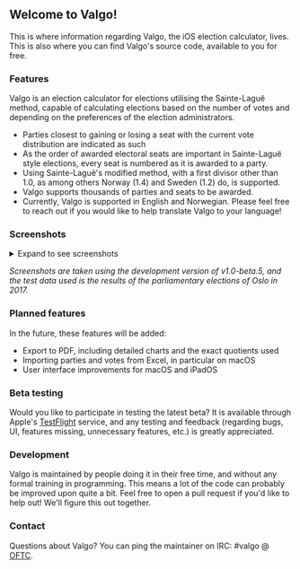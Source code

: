 ## Welcome to Valgo!
This is where information regarding Valgo, the iOS election calculator, lives. This is also where you can find Valgo's source code, available to you for free.

### Features
Valgo is an election calculator for elections utilising the Sainte-Laguë method, capable of calculating elections based on the number of votes and depending on the preferences of the election administrators.
* Parties closest to gaining or losing a seat with the current vote distribution are indicated as such
* As the order of awarded electoral seats are important in Sainte-Laguë style elections, every seat is numbered as it is awarded to a party.
* Using Sainte-Laguë's modified method, with a first divisor other than 1.0, as among others Norway (1.4) and Sweden (1.2) do, is supported.
* Valgo supports thousands of parties and seats to be awarded.
* Currently, Valgo is supported in English and Norwegian. Please feel free to reach out if you would like to help translate Valgo to your language!

### Screenshots
<details>
  <summary>Expand to see screenshots</summary>
  
![Simulator Screen Shot - iPhone 12 Pro - 2021-07-20 at 00 41 53](https://user-images.githubusercontent.com/20601489/126236663-2d0207e4-b31c-48fe-b922-f846555592a1.png)
![Simulator Screen Shot - iPhone 12 Pro - 2021-07-20 at 00 41 46](https://user-images.githubusercontent.com/20601489/126236665-f988fb98-d60e-4907-80c1-cd2502babae2.png)
![Simulator Screen Shot - iPhone 12 Pro - 2021-07-20 at 00 41 58](https://user-images.githubusercontent.com/20601489/126236662-b5f7d166-6dae-4a83-8a87-2d0cae232eb3.png)

  
</details>


*Screenshots are taken using the development version of v1.0-beta.5, and the test data used is the results of the parliamentary elections of Oslo in 2017.*

### Planned features
In the future, these features will be added:
* Export to PDF, including detailed charts and the exact quotients used
* Importing parties and votes from Excel, in particular on macOS
* User interface improvements for macOS and iPadOS

### Beta testing
Would you like to participate in testing the latest beta? It is available through Apple's [TestFlight](https://testflight.apple.com/join/yuMl8zTx) service, and any testing and feedback (regarding bugs, UI, features missing, unnecessary features, etc.) is greatly appreciated.

### Development
Valgo is maintained by people doing it in their free time, and without any formal training in programming. This means a lot of the code can probably be improved upon quite a bit. Feel free to open a pull request if you'd like to help out! We'll figure this out together.

### Contact
Questions about Valgo? You can ping the maintainer on IRC: #valgo @ [OFTC](https://www.oftc.net/WebChat).
